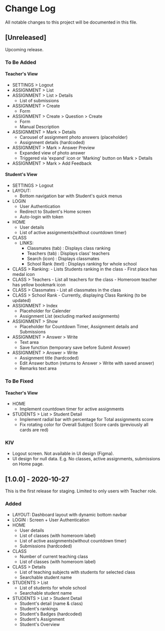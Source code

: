 # Change Log
All notable changes to this project will be documented in this file.

## [Unreleased]
 
Upcoming release.

### To Be Added


#### Teacher's View

- SETTINGS > Logout
- ASSIGNMENT > List
- ASSIGNMENT > List > Details
    - List of submissions
- ASSIGNMENT > Create
    - Form
- ASSIGNMENT > Create > Question > Create
    - Form
    - Manual Description
- ASSIGNMENT > Mark > Details
    - Carousel of assignment photo answers (placeholder)
    - Assignment details (hardcoded)
- ASSIGNMENT > Mark > Answer Preview
    - Expanded view of photo answer
    - Triggered via 'expand' icon or 'Marking' button on Mark > Details
- ASSIGNMENT > Mark > Add Feedback

#### Student's View
- SETTINGS > Logout
- LAYOUT: 
    - Bottom navigation bar with Student's quick menus
- LOGIN
    - User Authentication
    - Redirect to Student's Home screen
    - Auto-login with token
- HOME
    - User details
    - List of active assignments(without countdown timer)
- CLASS
    - LINKS: 
        - Classmates (tab) : Displays class ranking
        - Teachers (tab) : Displays class' teachers
        - Search (icon) : Displays classmates
        - School Rank (text) : Displays ranking for whole school
- CLASS > Ranking: 
        - Lists Students ranking in the class
        - First place has medal icon
- CLASS > Teachers
        - List all teachers for the class
        - Homeroom teacher has yellow bookmark icon
- CLASS > Classmates
        - List all classmates in the class
- CLASS > School Rank
        - Currently, displaying Class Ranking (to be updated)
- ASSIGNMENT > Index
    - Placeholder for Calender
    - Assignment List (excluding marked assignments)
- ASSIGNMENT > Show
    - Placeholder for Countdown Timer, Assignment details and Submissions   
- ASSIGNMENT > Answer > Write
    - Text area
    - Save function (temporary save before Submit Answer)
- ASSIGNMENT > Answer > Write
    - Assignment title (hardcoded)
    - Edit Answer button (returns to Answer > Write with saved answer)
    - Remarks text area



### To Be Fixed

#### Teacher's View
- HOME
    - Implement countdown timer for active assignments
- STUDENTS > List > Student Detail
    - Implement radial bar with percentage for Total assignments score
    - Fix rotating color for Overall Subject Score cards (previously all cards are red)

### KIV
- Logout screen. Not available in UI design (Figma).
- UI design for null data. E.g. No classes, active assignments, submissions on Home page.    
    
## [1.0.0] - 2020-10-27
  
This is the first release for staging.
Limited to only users with Teacher role. 

### Added

- LAYOUT: Dashboard layout with dynamic bottom navbar
- LOGIN : Screen + User Authentication
- HOME
    - User details
    - List of classes (with homeroom label)
    - List of active assignments(without countdown timer)
    - Submissions (hardcoded)
- CLASS
    - Number of current teaching class
    - List of classes (with homeroom label)
- CLASS > Details
    - List of teaching subjects with students for selected class
    - Searchable student name
- STUDENTS > List
    - List of students for whole school
    - Searchable student name
- STUDENTS > List > Student Detail
    - Student's detail (name & class)
    - Student's rankings
    - Student's Badges (hardcoded)
    - Student's Assignment
    - Student's Overview
